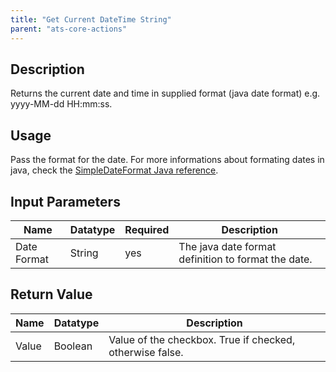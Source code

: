 ```yaml
---
title: "Get Current DateTime String"
parent: "ats-core-actions"
---
```


## Description

Returns the current date and time in supplied format (java date format)
e.g. yyyy-MM-dd HH:mm:ss.

## Usage

Pass the format for the date. For more informations about formating dates in java, check the [SimpleDateFormat Java reference](https://docs.oracle.com/javase/7/docs/api/java/text/SimpleDateFormat.html).

## Input Parameters

Name | Datatype | Required | Description
---- | -------- | ------- |---------------
Date Format | String | yes | The java date format definition to format the date.

## Return Value

Name | Datatype | Description
---- | --------- | ---------------
Value | Boolean | Value of the checkbox. True if checked, otherwise false.
